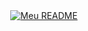 <div style="display: flex; justify-content: center; align-items: center; height: auto; width: auto;">
    <a href="https://github.com/ofelipelucca?tab=repositories">
        <img src="README.svg" alt="Meu README">
    </a>
</div>